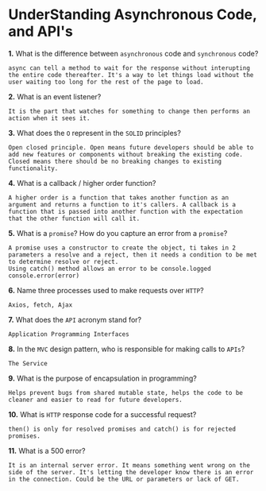 # UnderStanding Asynchronous Code, and API's

**1.** What is the difference between `asynchronous` code and `synchronous` code?
<!-- enter you answer in the space below -->
```
async can tell a method to wait for the response without interupting the entire code thereafter. It's a way to let things load without the user waiting too long for the rest of the page to load.
```
**2.** What is an event listener?
<!-- enter you answer in the space below -->
```
It is the part that watches for something to change then performs an action when it sees it.
```
**3.** What does the `O` represent in the `SOLID` principles?
<!-- enter you answer in the space below -->
```
Open closed principle. Open means future developers should be able to add new features or components without breaking the existing code. Closed means there should be no breaking changes to existing functionality. 
```
**4.** What is a callback / higher order function?
<!-- enter you answer in the space below -->
```
A higher order is a function that takes another function as an argument and returns a function to it's callers. A callback is a function that is passed into another function with the expectation that the other function will call it.
```
**5.** What is a `promise`? How do you capture an error from a `promise`?
<!-- enter you answer in the space below -->
```
A promise uses a constructor to create the object, ti takes in 2 parameters a resolve and a reject, then it needs a condition to be met to determine resolve or reject. 
Using catch() method allows an error to be console.logged console.error(error)
```
**6.** Name three processes used to make requests over `HTTP`?
<!-- enter you answer in the space below -->
```
Axios, fetch, Ajax
```
**7.** What does the `API` acronym stand for?
<!-- enter you answer in the space below -->
```
Application Programming Interfaces
```
**8.** In the `MVC` design pattern, who is responsible for making calls to `APIs`?
<!-- enter you answer in the space below -->
```
The Service
```
**9.** What is the purpose of encapsulation in programming?
<!-- enter you answer in the space below -->
```
Helps prevent bugs from shared mutable state, helps the code to be cleaner and easier to read for future developers.
```
**10.** What is `HTTP` response code for a successful request?
<!-- enter you answer in the space below -->
```
then() is only for resolved promises and catch() is for rejected promises.
```
**11.** What is a 500 error?
<!-- enter you answer in the space below -->
```
It is an internal server error. It means something went wrong on the side of the server. It's letting the developer know there is an error in the connection. Could be the URL or parameters or lack of GET.
```